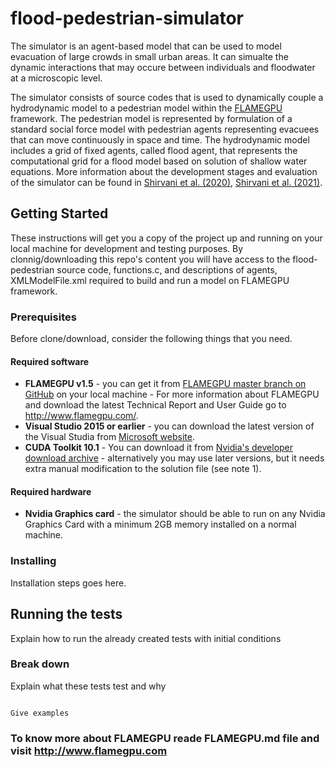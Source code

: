 # flood-pedestrian-simulator

The simulator is an agent-based model that can be used to model evacuation of large crowds in small urban areas. It can simualte the dynamic interactions that may occure between individuals and floodwater at a microscopic level.

The simulator consists of source codes that is used to dynamically couple a hydrodynamic model to a pedestrian model within the [FLAMEGPU](http://www.flamegpu.com/) framework. The pedestrian model is represented by formulation of a standard social force model with pedestrian agents representing evacuees that can move continuously in space and time. The hydrodynamic model includes a grid of fixed agents, called flood agent, that represents the computational grid for a flood model based on solution of shallow water equations. More information about the development stages and evaluation of the simulator can be found in [Shirvani et al. (2020)](https://iwaponline.com/jh/article/22/5/1078/75432/Agent-based-modelling-of-pedestrian-responses), [Shirvani et al. (2021)](https://onlinelibrary.wiley.com/doi/abs/10.1111/jfr3.12695). 


## Getting Started

These instructions will get you a copy of the project up and running on your local machine for development and testing purposes. 
By clonnig/downloading this repo's content you will have access to the flood-pedestrian source code, functions.c, and descriptions of agents, XMLModelFile.xml required to build and run a model on FLAMEGPU framework.

### Prerequisites
Before clone/download, consider the following things that you need. 

#### Required software
+ **FLAMEGPU v1.5** - you can get it from [FLAMEGPU master branch on GitHub](https://github.com/FLAMEGPU/FLAMEGPU) on your local machine - For more information about FLAMEGPU and download the latest Technical Report and User Guide go to http://www.flamegpu.com/.
+ **Visual Studio 2015 or earlier** - you can download the latest version of the Visual Studia from [Microsoft website](https://visualstudio.microsoft.com/downloads/). 
+ **CUDA Toolkit 10.1** - You can download it from [Nvidia's developer download archive](https://developer.nvidia.com/cuda-10.1-download-archive-base) - alternatively you may use later versions, but it needs extra manual modification to the solution file (see note 1).

#### Required hardware
+ **Nvidia Graphics card** - the simulator should be able to run on any Nvidia Graphics Card with a minimum 2GB memory installed on a normal machine.

### Installing
Installation steps goes here. 

## Running the tests

Explain how to run the already created tests with initial conditions 

### Break down

Explain what these tests test and why
```
```

```
Give examples
```

### To know more about FLAMEGPU reade FLAMEGPU.md file and visit http://www.flamegpu.com
